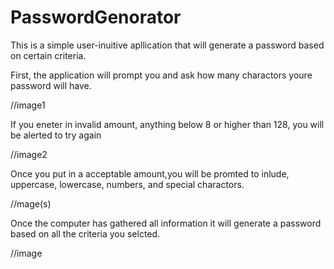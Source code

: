 # PasswordGenorator
This is a simple user-inuitive apllication that will generate a password based on certain criteria. 


First, the application will prompt you and ask how many charactors youre password will have.

//image1

If you eneter in invalid amount, anything below 8 or higher than 128, you will be alerted to try again

//image2

Once you put in a acceptable amount,you will be promted to inlude, uppercase, lowercase, numbers, and special charactors.

//mage(s)

Once the computer has gathered all information it will generate a password based on all the criteria you selcted. 

//image